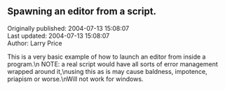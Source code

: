 ## Spawning an editor from a script.  
Originally published: 2004-07-13 15:08:07  
Last updated: 2004-07-13 15:08:07  
Author: Larry Price  
  
This is a very basic example of how to launch an editor from inside a program.\n NOTE: a real script would have all sorts of error management wrapped around it,\nusing this as is may cause baldness, impotence, priapism or worse.\nWill not work for windows.